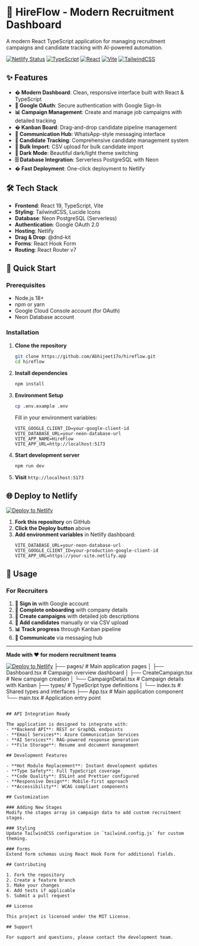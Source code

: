 # 🚀 HireFlow - Modern Recruitment Dashboard

A modern React TypeScript application for managing recruitment campaigns and candidate tracking with AI-powered automation.

[![Netlify Status](https://api.netlify.com/api/v1/badges/your-badge-id/deploy-status)](https://app.netlify.com/sites/your-site/deploys)
[![TypeScript](https://img.shields.io/badge/TypeScript-007ACC?style=for-the-badge&logo=typescript&logoColor=white)](https://www.typescriptlang.org/)
[![React](https://img.shields.io/badge/React-20232A?style=for-the-badge&logo=react&logoColor=61DAFB)](https://reactjs.org/)
[![Vite](https://img.shields.io/badge/Vite-646CFF?style=for-the-badge&logo=vite&logoColor=white)](https://vitejs.dev/)
[![TailwindCSS](https://img.shields.io/badge/Tailwind_CSS-38B2AC?style=for-the-badge&logo=tailwind-css&logoColor=white)](https://tailwindcss.com/)

## ✨ Features

- **�️ Modern Dashboard**: Clean, responsive interface built with React & TypeScript
- **🔐 Google OAuth**: Secure authentication with Google Sign-In
- **📊 Campaign Management**: Create and manage job campaigns with detailed tracking
- **� Kanban Board**: Drag-and-drop candidate pipeline management
- **💬 Communication Hub**: WhatsApp-style messaging interface
- **🎯 Candidate Tracking**: Comprehensive candidate management system
- **📄 Bulk Import**: CSV upload for bulk candidate import
- **🌙 Dark Mode**: Beautiful dark/light theme switching
- **🗄️ Database Integration**: Serverless PostgreSQL with Neon
- **� Fast Deployment**: One-click deployment to Netlify

## 🛠️ Tech Stack

- **Frontend**: React 19, TypeScript, Vite
- **Styling**: TailwindCSS, Lucide Icons
- **Database**: Neon PostgreSQL (Serverless)
- **Authentication**: Google OAuth 2.0
- **Hosting**: Netlify
- **Drag & Drop**: @dnd-kit
- **Forms**: React Hook Form
- **Routing**: React Router v7

## 🚀 Quick Start

### Prerequisites

- Node.js 18+ 
- npm or yarn
- Google Cloud Console account (for OAuth)
- Neon Database account

### Installation

1. **Clone the repository**
   ```bash
   git clone https://github.com/Abhijeet17o/hireflow.git
   cd hireflow
   ```

2. **Install dependencies**
   ```bash
   npm install
   ```

3. **Environment Setup**
   ```bash
   cp .env.example .env
   ```
   
   Fill in your environment variables:
   ```env
   VITE_GOOGLE_CLIENT_ID=your-google-client-id
   VITE_DATABASE_URL=your-neon-database-url
   VITE_APP_NAME=HireFlow
   VITE_APP_URL=http://localhost:5173
   ```

4. **Start development server**
   ```bash
   npm run dev
   ```

5. **Visit** `http://localhost:5173`

## 🌐 Deploy to Netlify

[![Deploy to Netlify](https://www.netlify.com/img/deploy/button.svg)](https://app.netlify.com/start/deploy?repository=https://github.com/Abhijeet17o/hireflow)

1. **Fork this repository** on GitHub
2. **Click the Deploy button** above
3. **Add environment variables** in Netlify dashboard:
   ```
   VITE_DATABASE_URL=your-neon-database-url
   VITE_GOOGLE_CLIENT_ID=your-production-google-client-id
   VITE_APP_URL=https://your-site.netlify.app
   ```

## 📱 Usage

### For Recruiters

1. **🔐 Sign in** with Google account
2. **📝 Complete onboarding** with company details  
3. **🎯 Create campaigns** with detailed job descriptions
4. **👥 Add candidates** manually or via CSV upload
5. **📊 Track progress** through Kanban pipeline
6. **💬 Communicate** via messaging hub

---

**Made with ❤️ for modern recruitment teams**

[![Deploy to Netlify](https://www.netlify.com/img/deploy/button.svg)](https://app.netlify.com/start/deploy?repository=https://github.com/Abhijeet17o/hireflow)
├── pages/               # Main application pages
│   ├── Dashboard.tsx    # Campaign overview dashboard
│   ├── CreateCampaign.tsx # New campaign creation
│   └── CampaignDetail.tsx # Campaign details with Kanban
├── types/               # TypeScript type definitions
│   └── index.ts         # Shared types and interfaces
├── App.tsx              # Main application component
└── main.tsx             # Application entry point
```

## API Integration Ready

The application is designed to integrate with:
- **Backend API**: REST or GraphQL endpoints
- **Email Services**: Azure Communication Services
- **AI Services**: RAG-powered response generation
- **File Storage**: Resume and document management

## Development Features

- **Hot Module Replacement**: Instant development updates
- **Type Safety**: Full TypeScript coverage
- **Code Quality**: ESLint and Prettier configured
- **Responsive Design**: Mobile-first approach
- **Accessibility**: WCAG compliant components

## Customization

### Adding New Stages
Modify the stages array in campaign data to add custom recruitment stages.

### Styling
Update TailwindCSS configuration in `tailwind.config.js` for custom theming.

### Forms
Extend form schemas using React Hook Form for additional fields.

## Contributing

1. Fork the repository
2. Create a feature branch
3. Make your changes
4. Add tests if applicable
5. Submit a pull request

## License

This project is licensed under the MIT License.

## Support

For support and questions, please contact the development team.
